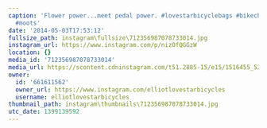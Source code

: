 ```yaml
---
caption: 'Flower power...meet pedal power. #lovestarbicyclebags #bikechi #cycling
  #moots'
date: '2014-05-03T17:53:12'
fullsize_path: instagram\fullsize\712356987078733014.jpg
instagram_url: https://www.instagram.com/p/nizOfQGGzW
location: {}
media_id: '712356987078733014'
media_url: https://scontent.cdninstagram.com/t51.2885-15/e15/1516455_522519897858825_604324064_n.jpg?ig_cache_key=NzEyMzU2OTg3MDc4NzMzMDE0.2
owner:
  id: '661611562'
  owner_url: https://www.instagram.com/elliotlovestarbicycles
  username: elliotlovestarbicycles
thumbnail_path: instagram\thumbnails\712356987078733014.jpg
utc_date: 1399139592
---
```

